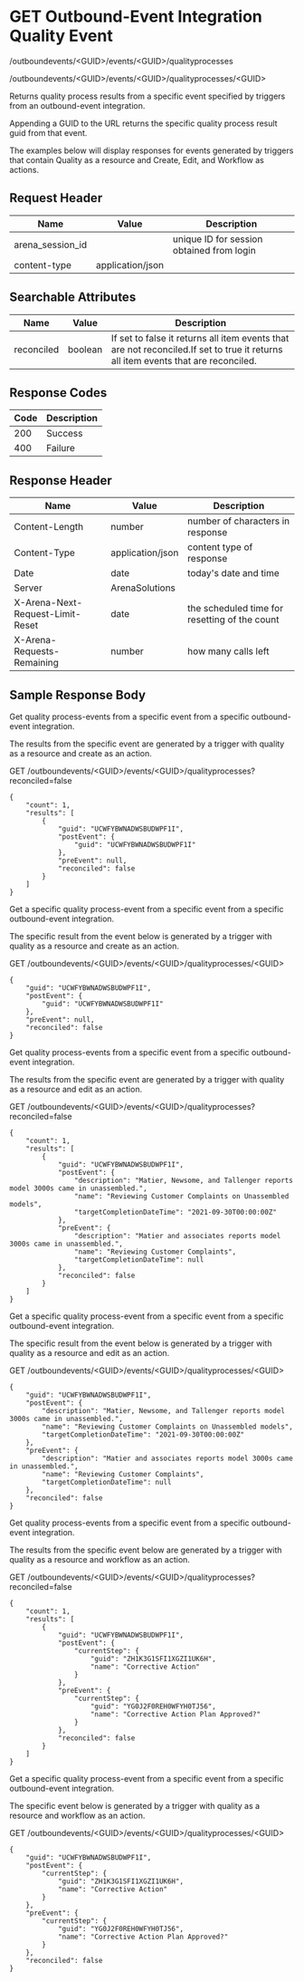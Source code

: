 # GET Outbound-Event Integration Quality Event
/outboundevents/&lt;GUID&gt;/events/&lt;GUID&gt;/qualityprocesses

/outboundevents/&lt;GUID&gt;/events/&lt;GUID&gt;/qualityprocesses/&lt;GUID&gt;

Returns quality process results  from a specific event specified by triggers from an outbound-event integration.

Appending a GUID to the URL returns the specific quality process result guid from that event.

The examples below will display responses for events generated by triggers that contain Quality as a resource and Create, Edit, and Workflow as actions.

## Request Header

| Name  | Value  | Description  |
|  --- |  --- |  --- | 
| arena_session_id  |   | unique ID for session obtained from login  |
| content-type  | application/json  |   |

## Searchable Attributes

| Name  | Value  | Description  |
|  --- |  --- |  --- | 
| reconciled  | boolean  | If set to false it returns all item events that are not reconciled.If set to true it returns all item events that are reconciled.<br>    |

## Response Codes

| Code  | Description  |
|  --- |  --- | 
| 200  | Success  |
| 400  | Failure  |

## Response Header

| Name  | Value  | Description  |
|  --- |  --- |  --- | 
| Content-Length  | number  | number of characters in response  |
| Content-Type  | application/json  | content type of response  |
| Date  | date  | today's date and time  |
| Server  | ArenaSolutions  |   |
| X-Arena-Next-Request-Limit-Reset   | date  | the scheduled time for resetting of the count  |
| X-Arena-Requests-Remaining   | number  | how many calls left  |

## Sample Response Body
Get quality process-events from a specific event from a specific outbound-event integration.

The results from the specific event  are generated by a trigger with quality as a resource and create as an action.

GET /outboundevents/&lt;GUID&gt;/events/&lt;GUID&gt;/qualityprocesses?reconciled=false

```
{
    "count": 1,
    "results": [
        {
            "guid": "UCWFYBWNADWSBUDWPF1I",
            "postEvent": {
                "guid": "UCWFYBWNADWSBUDWPF1I"
            },
            "preEvent": null,
            "reconciled": false
        }
    ]
}
```
Get a specific quality process-event from a specific event from a specific outbound-event integration.

The specific result from the event below is generated by a trigger with quality as a resource and create as an action.

GET /outboundevents/&lt;GUID&gt;/events/&lt;GUID&gt;/qualityprocesses/&lt;GUID&gt;

```
{
    "guid": "UCWFYBWNADWSBUDWPF1I",
    "postEvent": {
        "guid": "UCWFYBWNADWSBUDWPF1I"
    },
    "preEvent": null,
    "reconciled": false
}
```
Get  quality process-events from a specific event from a specific outbound-event integration.

The results from the specific event are generated by a trigger with quality as a resource and edit as an action.

GET /outboundevents/&lt;GUID&gt;/events/&lt;GUID&gt;/qualityprocesses?reconciled=false

```
{
    "count": 1,
    "results": [
        {
            "guid": "UCWFYBWNADWSBUDWPF1I",
            "postEvent": {
                "description": "Matier, Newsome, and Tallenger reports model 3000s came in unassembled.",
                "name": "Reviewing Customer Complaints on Unassembled models",
                "targetCompletionDateTime": "2021-09-30T00:00:00Z"
            },
            "preEvent": {
                "description": "Matier and associates reports model 3000s came in unassembled.",
                "name": "Reviewing Customer Complaints",
                "targetCompletionDateTime": null
            },
            "reconciled": false
        }
    ]
}
```
Get a specific quality process-event from a specific event from a specific outbound-event integration.

The specific result from the event below is generated by a trigger with quality as a resource and edit as an action.

GET /outboundevents/&lt;GUID&gt;/events/&lt;GUID&gt;/qualityprocesses/&lt;GUID&gt;

```
{
    "guid": "UCWFYBWNADWSBUDWPF1I",
    "postEvent": {
        "description": "Matier, Newsome, and Tallenger reports model 3000s came in unassembled.",
        "name": "Reviewing Customer Complaints on Unassembled models",
        "targetCompletionDateTime": "2021-09-30T00:00:00Z"
    },
    "preEvent": {
        "description": "Matier and associates reports model 3000s came in unassembled.",
        "name": "Reviewing Customer Complaints",
        "targetCompletionDateTime": null
    },
    "reconciled": false
}
```
Get  quality process-events from a specific event from a specific outbound-event integration.

The results from the specific event below are generated by a trigger with quality as a resource and workflow as an action.

GET /outboundevents/&lt;GUID&gt;/events/&lt;GUID&gt;/qualityprocesses?reconciled=false

```
{
    "count": 1,
    "results": [
        {
            "guid": "UCWFYBWNADWSBUDWPF1I",
            "postEvent": {
                "currentStep": {
                    "guid": "ZH1K3G1SFI1XGZI1UK6H",
                    "name": "Corrective Action"
                }
            },
            "preEvent": {
                "currentStep": {
                    "guid": "YG0J2F0REH0WFYH0TJ56",
                    "name": "Corrective Action Plan Approved?"
                }
            },
            "reconciled": false
        }
    ]
}
```
Get a specific quality process-event from a specific event from a specific outbound-event integration.

The specific  event below is generated by a trigger with quality as a resource and workflow as an action.

GET /outboundevents/&lt;GUID&gt;/events/&lt;GUID&gt;/qualityprocesses/&lt;GUID&gt;

```
{
    "guid": "UCWFYBWNADWSBUDWPF1I",
    "postEvent": {
        "currentStep": {
            "guid": "ZH1K3G1SFI1XGZI1UK6H",
            "name": "Corrective Action"
        }
    },
    "preEvent": {
        "currentStep": {
            "guid": "YG0J2F0REH0WFYH0TJ56",
            "name": "Corrective Action Plan Approved?"
        }
    },
    "reconciled": false
}
```
